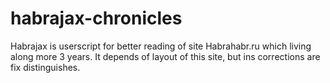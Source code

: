 # habrajax-chronicles
Habrajax is userscript for better reading of site Habrahabr.ru which living along more 3 years. It depends of layout of this site, but ins corrections are fix distinguishes.

